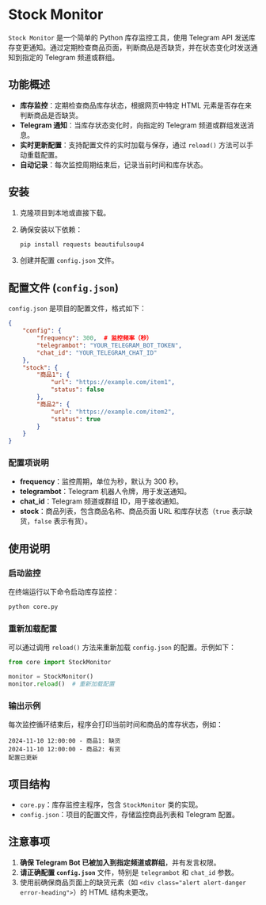 # Stock Monitor

`Stock Monitor` 是一个简单的 Python 库存监控工具，使用 Telegram API 发送库存变更通知。通过定期检查商品页面，判断商品是否缺货，并在状态变化时发送通知到指定的 Telegram 频道或群组。

## 功能概述

- **库存监控**：定期检查商品库存状态，根据网页中特定 HTML 元素是否存在来判断商品是否缺货。
- **Telegram 通知**：当库存状态变化时，向指定的 Telegram 频道或群组发送消息。
- **实时更新配置**：支持配置文件的实时加载与保存，通过 `reload()` 方法可以手动重载配置。
- **自动记录**：每次监控周期结束后，记录当前时间和库存状态。

## 安装

1. 克隆项目到本地或直接下载。
2. 确保安装以下依赖：

    ```bash
    pip install requests beautifulsoup4
    ```

3. 创建并配置 `config.json` 文件。

## 配置文件 (`config.json`)

`config.json` 是项目的配置文件，格式如下：

```json
{
    "config": {
        "frequency": 300,  # 监控频率（秒）
        "telegrambot": "YOUR_TELEGRAM_BOT_TOKEN",
        "chat_id": "YOUR_TELEGRAM_CHAT_ID"
    },
    "stock": {
        "商品1": {
            "url": "https://example.com/item1",
            "status": false
        },
        "商品2": {
            "url": "https://example.com/item2",
            "status": true
        }
    }
}
```

### 配置项说明

- **frequency**：监控周期，单位为秒，默认为 300 秒。
- **telegrambot**：Telegram 机器人令牌，用于发送通知。
- **chat_id**：Telegram 频道或群组 ID，用于接收通知。
- **stock**：商品列表，包含商品名称、商品页面 URL 和库存状态（`true` 表示缺货，`false` 表示有货）。

## 使用说明

### 启动监控

在终端运行以下命令启动库存监控：

```bash
python core.py
```

### 重新加载配置

可以通过调用 `reload()` 方法来重新加载 `config.json` 的配置。示例如下：

```python
from core import StockMonitor

monitor = StockMonitor()
monitor.reload()  # 重新加载配置
```

### 输出示例

每次监控循环结束后，程序会打印当前时间和商品的库存状态，例如：

```
2024-11-10 12:00:00 - 商品1: 缺货
2024-11-10 12:00:00 - 商品2: 有货
配置已更新
```

## 项目结构

- `core.py`：库存监控主程序，包含 `StockMonitor` 类的实现。
- `config.json`：项目的配置文件，存储监控商品列表和 Telegram 配置。

## 注意事项

1. **确保 Telegram Bot 已被加入到指定频道或群组**，并有发言权限。
2. **请正确配置 `config.json`** 文件，特别是 `telegrambot` 和 `chat_id` 参数。
3. 使用前确保商品页面上的缺货元素（如 `<div class="alert alert-danger error-heading">`）的 HTML 结构未更改。
